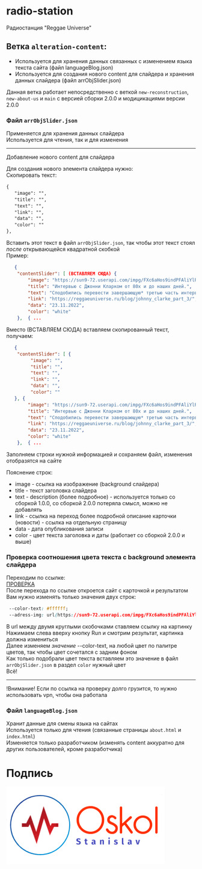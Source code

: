 # radio-station
Радиостанция "Reggae Universe"

## Ветка `alteration-content`:
* Используется для хранения данных связанных с изменением языка текста сайта (файл languageBlog.json)
* Используется для создания нового content для слайдера и хранения данных слайдера (файл arrObjSlider.json)

Данная ветка работает непосредственно с веткой `new-reconstruction`, `new-about-us` и `main` с версией сборки 2.0.0 и модицикациями версии 2.0.0

### Файл `arrObjSlider.json`
Применяется для хранения данных слайдера\
Используется для чтения, так и для изменения
<hr>
Добавление нового content для слайдера


Для создания нового элемента слайдера нужно:\
Скопировать текст:
``` txt
{
   "image": "",
   "title": "",
   "text": "",
   "link": "",
   "data": "",
   "color": ""
},
```
Вставить этот текст в файл `arrObjSlider.json`, так чтобы этот текст стоял <i>после</i> открывающейся квадратной скобкой\
Пример:
``` json
   {
    "contentSlider": [ (ВСТАВЛЯЕМ СЮДА) {
        "image": "https://sun9-72.userapi.com/impg/FXc6aHos9indPFAliYlRuUedacwVUhNNWRSapA/ufwAFAYG6KQ.jpg?size=800x500&quality=95&sign=c4370414ca9861e743a44124c6774316&type=album",
        "title": "Интервью с Джонни Кларком от 80х и до наших дней.",
        "text": "Сподобились перевести завершающую* третью часть интервью.",
        "link": "https://reggaeuniverse.ru/blog/johnny_clarke_part_3/",
        "data": "23.11.2022",
        "color": "white"
    },  { ...
```
Вместо (ВСТАВЛЯЕМ СЮДА) вставляем скопированный текст, получаем:
``` json
   {
    "contentSlider": [ {
         "image": "",
         "title": "",
         "text": "",
         "link": "",
         "data": "",
         "color": ""
   }, {
        "image": "https://sun9-72.userapi.com/impg/FXc6aHos9indPFAliYlRuUedacwVUhNNWRSapA/ufwAFAYG6KQ.jpg?size=800x500&quality=95&sign=c4370414ca9861e743a44124c6774316&type=album",
        "title": "Интервью с Джонни Кларком от 80х и до наших дней.",
        "text": "Сподобились перевести завершающую* третью часть интервью.",
        "link": "https://reggaeuniverse.ru/blog/johnny_clarke_part_3/",
        "data": "23.11.2022",
        "color": "white"
    },  { ...
```
Заполняем строки нужной информацией и сохраняем файл, изменения отобразятся на сайте

Пояснение строк:
* image - ссылка на изображение (background слайдера)
* title - текст заголовка слайдера
* text - description (более подробное) - используется только со сборкой 1.0.0, со сборкой 2.0.0 потеряла смысл, можно не добавлять
* link - ссылка на переход более подробной описание карточки (новости) - ссылка на отдельную страницу
* data - дата опубликования записи
* color - цвет текста заголовка и даты (работает со сборкой 2.0.0 и выше)

### Проверка соотношения цвета текста с background элемента слайдера
Переходим по ссылке:\
<a href="https://jsfiddle.net/Stanislav_Osk/rt3j6508/31/" target="_blank">ПРОВЕРКА</a>\
После перехода по ссылке откроется сайт с карточкой и результатом\
Вам нужно изменять только значения двух строк:
``` css
 --color-text: #ffffff;
 --adress-img: url(https://sun9-72.userapi.com/impg/FXc6aHos9indPFAliYlRuUedacwVUhNNWRSapA/ufwAFAYG6KQ.jpg?size=800x500&quality=95&sign=c4370414ca9861e743a44124c6774316&type=album);
```
В url между двумя круглыми скобочками ставляем ссылку на картинку\
Нажимаем слева вверху кнопку Run и смотрим результат, картинка должна измениться\
Далее изменяем <i>значение</i> --color-text, на любой цвет по палитре цветов, так чтобы цвет сочетался с задним фоном\
Как только подобрали цвет текста вставляем это значение в файл `arrObjSlider.json` в раздел `color` нужный цвет\
Всё!
<hr>
!Внимание! Если по ссылка на проверку долго грузится, то нужно использовать vpn, чтобы она работала

### Файл `languageBlog.json`
Хранит данные для смены языка на сайтах\
Используется только для чтения (связанные страницы `about.html` и `index.html`)\
Изменяется только разработчиком (изменять content аккуратно для других пользователей, кроме разработчика)

# Подпись
<img src="https://github.com/StasBeep/radio-station/blob/main/Oskol%20Stanislav.png" alt="logo" width="421" height="206">
